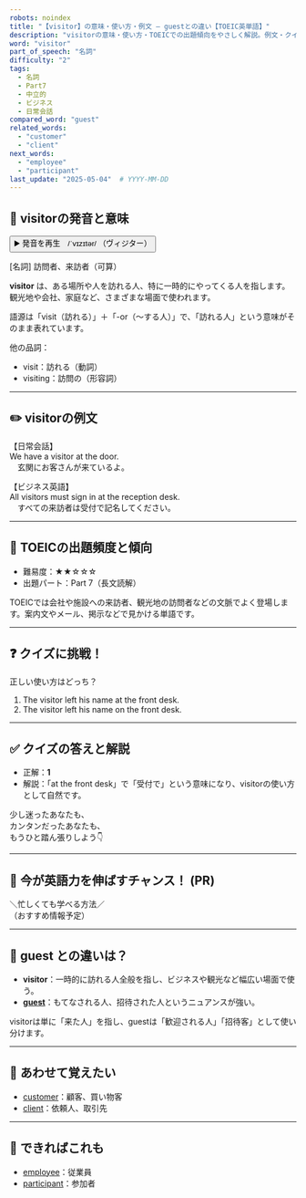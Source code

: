 ```yaml
---
robots: noindex
title: "【visitor】の意味・使い方・例文 ― guestとの違い【TOEIC英単語】"
description: "visitorの意味・使い方・TOEICでの出題傾向をやさしく解説。例文・クイズ付きでguestとの違いもわかりやすく学べます。"
word: "visitor"
part_of_speech: "名詞"
difficulty: "2"
tags:
  - 名詞
  - Part7
  - 中立的
  - ビジネス
  - 日常会話
compared_word: "guest"
related_words:
  - "customer"
  - "client"
next_words:
  - "employee"
  - "participant"
last_update: "2025-05-04"  # YYYY-MM-DD
---
```


## 🔰 visitorの発音と意味

<button class="play-audio" onclick="playTTS('visitor')">
  <span class="play-audio-main">
    ▶️ 発音を再生　/ˈvɪzɪtər/
  </span>
  <span class="play-audio-sub">
    （ヴィジター）
  </span>
</button>

[名詞] 訪問者、来訪者（可算）

**visitor** は、ある場所や人を訪れる人、特に一時的にやってくる人を指します。観光地や会社、家庭など、さまざまな場面で使われます。

語源は「visit（訪れる）」＋「-or（～する人）」で、「訪れる人」という意味がそのまま表れています。

他の品詞：  
- visit：訪れる（動詞）
- visiting：訪問の（形容詞）

---

## ✏️ visitorの例文

【日常会話】  
We have a visitor at the door.  
　玄関にお客さんが来ているよ。

【ビジネス英語】  
All visitors must sign in at the reception desk.  
　すべての来訪者は受付で記名してください。

---

## 🎯 TOEICの出題頻度と傾向

- 難易度：★★☆☆☆
- 出題パート：Part 7（長文読解）

TOEICでは会社や施設への来訪者、観光地の訪問者などの文脈でよく登場します。案内文やメール、掲示などで見かける単語です。

---

## ❓ クイズに挑戦！

正しい使い方はどっち？

1. The visitor left his name at the front desk.  
2. The visitor left his name on the front desk.

---

## ✅ クイズの答えと解説

- 正解：**1**
- 解説：「at the front desk」で「受付で」という意味になり、visitorの使い方として自然です。

少し迷ったあなたも、  
カンタンだったあなたも、  
もうひと踏ん張りしよう👇️

---

## 🚀 今が英語力を伸ばすチャンス！ (PR)

<div class="info-center">
＼忙しくても学べる方法／<br>  
（おすすめ情報予定）
</div>

---

## 🤔  guest との違いは？

- **visitor**：一時的に訪れる人全般を指し、ビジネスや観光など幅広い場面で使う。
- **[guest](/guest)**：もてなされる人、招待された人というニュアンスが強い。

visitorは単に「来た人」を指し、guestは「歓迎される人」「招待客」として使い分けます。

---

## 🧩 あわせて覚えたい

- [customer](/customer)：顧客、買い物客
- [client](/client)：依頼人、取引先

---

## 📖 できればこれも

- [employee](/employee)：従業員
- [participant](/participant)：参加者

<!-- cvid: aid04_bid30 -->
